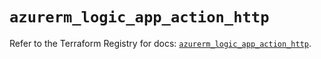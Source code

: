 # `azurerm_logic_app_action_http`

Refer to the Terraform Registry for docs: [`azurerm_logic_app_action_http`](https://registry.terraform.io/providers/hashicorp/azurerm/3.103.1/docs/resources/logic_app_action_http).

